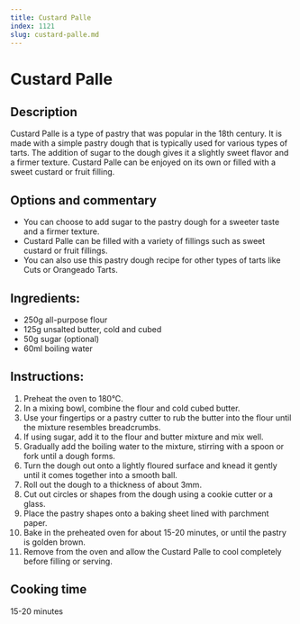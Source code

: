 ```yaml
---
title: Custard Palle
index: 1121
slug: custard-palle.md
---
```


# Custard Palle

## Description
Custard Palle is a type of pastry that was popular in the 18th century. It is made with a simple pastry dough that is typically used for various types of tarts. The addition of sugar to the dough gives it a slightly sweet flavor and a firmer texture. Custard Palle can be enjoyed on its own or filled with a sweet custard or fruit filling.

## Options and commentary
- You can choose to add sugar to the pastry dough for a sweeter taste and a firmer texture.
- Custard Palle can be filled with a variety of fillings such as sweet custard or fruit fillings.
- You can also use this pastry dough recipe for other types of tarts like Cuts or Orangeado Tarts.

## Ingredients:
- 250g all-purpose flour
- 125g unsalted butter, cold and cubed
- 50g sugar (optional)
- 60ml boiling water

## Instructions:
1. Preheat the oven to 180°C.
2. In a mixing bowl, combine the flour and cold cubed butter.
3. Use your fingertips or a pastry cutter to rub the butter into the flour until the mixture resembles breadcrumbs.
4. If using sugar, add it to the flour and butter mixture and mix well.
5. Gradually add the boiling water to the mixture, stirring with a spoon or fork until a dough forms.
6. Turn the dough out onto a lightly floured surface and knead it gently until it comes together into a smooth ball.
7. Roll out the dough to a thickness of about 3mm.
8. Cut out circles or shapes from the dough using a cookie cutter or a glass.
9. Place the pastry shapes onto a baking sheet lined with parchment paper.
10. Bake in the preheated oven for about 15-20 minutes, or until the pastry is golden brown.
11. Remove from the oven and allow the Custard Palle to cool completely before filling or serving.

## Cooking time
15-20 minutes